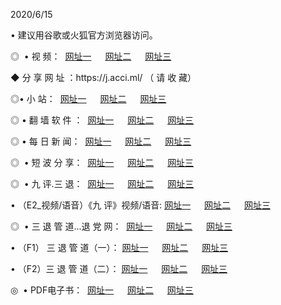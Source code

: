 <p>2020/6/15
<p>• 建议用谷歌或火狐官方浏览器访问。
<p>◎  • 视 频： 
<a href="http://hph.shirokuriwaki.com/" target="_blank">网址一</a> 　 
<a href="http://hef.shirokuriwaki.com/" target="_blank">网址二</a> 　 
<a href="http://hbb.shirokuriwaki.com/b.html" target="_blank">网址三</a>
<p>◆ 分 享 网 址 ：https://j.acci.ml/  （ 请 收 藏） </p>

<p>◎•  小 站：  
<a href="http://hph.shirokuriwaki.com/f.html" target="_blank">网址一</a> 　 
<a href="http://hef.shirokuriwaki.com/h.html" target="_blank">网址二</a> 　 
<a href="http://hbb.shirokuriwaki.com/k/" target="_blank">网址三</a></p><p>

<p>◎  • 翻 墙 软 件 ：  
<a href="http://hph.shirokuriwaki.com/ff/" target="_blank">网址一</a> 　 
<a href="http://hef.shirokuriwaki.com/s/read/a1_nd.html" target="_blank">网址二</a> 　 
<a href="http://hbb.shirokuriwaki.com/ff/index.html" target="_blank">网址三</a></p>
<p>◎  • 每 日 新 闻：  
<a href="http://hph.shirokuriwaki.com/day/" target="_blank">网址一</a> 　 
<a href="http://hef.shirokuriwaki.com/day/" target="_blank">网址二</a> 　 
<a href="http://hbb.shirokuriwaki.com/day/index.html" target="_blank">网址三</a></p>
<p>◎   • 短 波 分 享：  
<a href="http://hph.shirokuriwaki.com/h/" target="_blank">网址一</a> 　 
<a href="http://hef.shirokuriwaki.com/h/" target="_blank">网址二</a> 　 
<a href="http://hbb.shirokuriwaki.com/h/index.html" target="_blank">网址三</a></p>
<p>◎   • 九 评.三 退：  
<a href="http://hph.shirokuriwaki.com/t/" target="_blank">网址一</a> 　 
<a href="http://hef.shirokuriwaki.com/v2/index.html" target="_blank">网址二</a> 　 
<a href="http://hbb.shirokuriwaki.com/tt/index.html" target="_blank">网址三</a> 　</p>
<p>  • （E2_视频/语音）《九 评》视频/语音: 
<a href="http://hph.shirokuriwaki.com/7738.html" target="_blank">网址一</a> 　 
<a href="http://hef.shirokuriwaki.com/7614.html" target="_blank">网址二</a> 　 
<a href="http://hbb.shirokuriwaki.com/7633.html" target="_blank">网址三</a></p>
<p>◎   • 三 退 管 道...退 党 网：  
<a href="http://hph.shirokuriwaki.com/go/td1.html" target="_blank">网址一</a> 　 
<a href="http://hef.shirokuriwaki.com/go/td2.html" target="_blank">网址二</a> 　 
<a href="http://hbb.shirokuriwaki.com/go/td3.html" target="_blank">网址三</a></p>
<p>  • （F1） 三 退 管 道（一）： 
<a href="http://hph.shirokuriwaki.com/dd/" target="_blank">网址一</a> 　 
<a href="http://hef.shirokuriwaki.com/s/read/a1_tdx.html" target="_blank">网址二</a> 　 
<a href="http://hbb.shirokuriwaki.com/dd/" target="_blank">网址三</a></p>
<p>  • （F2）三 退 管 道（二）： 
<a href="http://hef.shirokuriwaki.com/d/" target="_blank">网址一</a> 　 
<a href="http://hph.shirokuriwaki.com/d/index.html" target="_blank">网址二</a> 　 
<a href="http://hbb.shirokuriwaki.com/d/" target="_blank">网址三</a></p>
<p>◎   • PDF电子书：  
<a href="http://hph.shirokuriwaki.com/p/" target="_blank">网址一</a> 　 
<a href="http://hef.shirokuriwaki.com/p/index.html" target="_blank">网址二</a> 　 
<a href="http://hbb.shirokuriwaki.com/p/" target="_blank">网址三</a></p>
